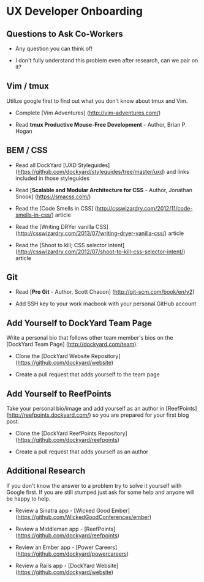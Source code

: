 # UX Developer Onboarding

## Questions to Ask Co-Workers

* Any question you can think of!

* I don't fully understand this problem even after research, can we pair on it?

## Vim / tmux

Utilize google first to find out what you don't know about tmux and Vim.
* Complete
  [Vim Adventures]
  (http://vim-adventures.com/)

* Read __tmux Productive Mouse-Free Development__ - Author, Brian P. Hogan

## BEM / CSS

* Read all DockYard
  [UXD Styleguides]
  (https://github.com/dockyard/styleguides/tree/master/uxd)
  and links included in those styleguides

* Read
  [__Scalable and Modular Architecture for CSS__ - Author, Jonathan Snook]
  (https://smacss.com/)

* Read the
  [Code Smells in CSS]
  (http://csswizardry.com/2012/11/code-smells-in-css/)
  article

* Read the
  [Writing DRYer vanilla CSS]
  (http://csswizardry.com/2013/07/writing-dryer-vanilla-css/)
  article

* Read the
  [Shoot to kill; CSS selector intent]
  (http://csswizardry.com/2012/07/shoot-to-kill-css-selector-intent/)
  article

## Git

* Read
  [__Pro Git__ - Author, Scott Chacon]
  (http://git-scm.com/book/en/v2)

* Add SSH key to your work macbook with your personal GitHub account

## Add Yourself to DockYard Team Page

Write a personal bio that follows other team member's bios on the
[DockYard Team Page]
(http://dockyard.com/team).
* Clone the
  [DockYard Website Repository]
  (https://github.com/dockyard/website)

* Create a pull request that adds yourself to the team page

## Add Yourself to ReefPoints

Take your personal bio/image and add yourself as an author in
[ReefPoints]
(http://reefpoints.dockyard.com/)
so you are prepared for your first blog post.
* Clone the
  [DockYard ReefPoints Repository]
  (https://github.com/dockyard/reefpoints)

* Create a pull request that adds yourself as an author

## Additional Research

If you don't know the answer to a problem try to solve it yourself
with Google first. If you are still stumped just ask for some help and anyone
will be happy to help.

* Review a Sinatra app -
  [Wicked Good Ember]
  (https://github.com/WickedGoodConferences/ember)

* Review a Middleman app -
  [ReefPoints]
  (https://github.com/dockyard/reefpoints)

* Review an Ember app -
  [Power Careers]
  (https://github.com/dockyard/powercareers)

* Review a Rails app -
  [DockYard Website]
  (https://github.com/dockyard/website)
